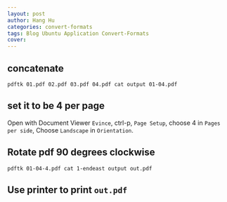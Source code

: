 ```yaml
---
layout: post
author: Hang Hu
categories: convert-formats
tags: Blog Ubuntu Application Convert-Formats 
cover: 
---
```

## concatenate

```
pdftk 01.pdf 02.pdf 03.pdf 04.pdf cat output 01-04.pdf
```


## set it to be 4 per page


Open with Document Viewer `Evince`, ctrl-p, `Page Setup`, choose 4 in `Pages per side`, Choose `Landscape` in `Orientation`.


## Rotate pdf 90 degrees clockwise


```
pdftk 01-04-4.pdf cat 1-endeast output out.pdf
```


## Use printer to print `out.pdf`
